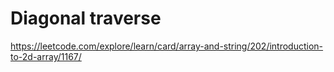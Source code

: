 # Diagonal traverse
https://leetcode.com/explore/learn/card/array-and-string/202/introduction-to-2d-array/1167/